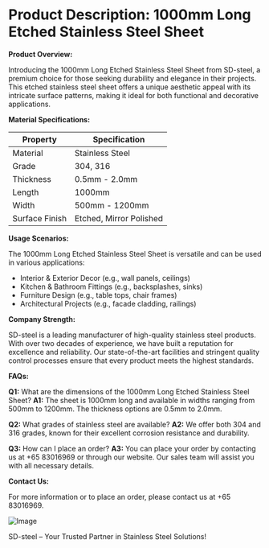 # Product Description: 1000mm Long Etched Stainless Steel Sheet

**Product Overview:**

Introducing the 1000mm Long Etched Stainless Steel Sheet from SD-steel, a premium choice for those seeking durability and elegance in their projects. This etched stainless steel sheet offers a unique aesthetic appeal with its intricate surface patterns, making it ideal for both functional and decorative applications.

**Material Specifications:**

| Property          | Specification              |
|-------------------|----------------------------|
| Material          | Stainless Steel            |
| Grade             | 304, 316                   |
| Thickness         | 0.5mm - 2.0mm              |
| Length            | 1000mm                     |
| Width             | 500mm - 1200mm             |
| Surface Finish    | Etched, Mirror Polished    |

**Usage Scenarios:**

The 1000mm Long Etched Stainless Steel Sheet is versatile and can be used in various applications:
- Interior & Exterior Decor (e.g., wall panels, ceilings)
- Kitchen & Bathroom Fittings (e.g., backsplashes, sinks)
- Furniture Design (e.g., table tops, chair frames)
- Architectural Projects (e.g., facade cladding, railings)

**Company Strength:**

SD-steel is a leading manufacturer of high-quality stainless steel products. With over two decades of experience, we have built a reputation for excellence and reliability. Our state-of-the-art facilities and stringent quality control processes ensure that every product meets the highest standards.

**FAQs:**

**Q1:** What are the dimensions of the 1000mm Long Etched Stainless Steel Sheet?
**A1:** The sheet is 1000mm long and available in widths ranging from 500mm to 1200mm. The thickness options are 0.5mm to 2.0mm.

**Q2:** What grades of stainless steel are available?
**A2:** We offer both 304 and 316 grades, known for their excellent corrosion resistance and durability.

**Q3:** How can I place an order?
**A3:** You can place your order by contacting us at +65 83016969 or through our website. Our sales team will assist you with all necessary details.

**Contact Us:**

For more information or to place an order, please contact us at +65 83016969. 

![Image](https://github.com/user-attachments/assets/2567258e-e124-4816-932d-1809bd27ef0b)

SD-steel – Your Trusted Partner in Stainless Steel Solutions!